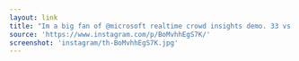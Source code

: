 ```yaml
---
layout: link
title: "Im a big fan of @microsoft realtime crowd insights demo. 33 vs. 43. Artificial intelligence compliments are the best."
source: 'https://www.instagram.com/p/BoMvhhEgS7K/'
screenshot: 'instagram/th-BoMvhhEgS7K.jpg'
---
```


